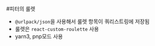 #피터의 룰렛
- `@urlpack/json`을 사용해서 룰렛 항목이 쿼리스트링에 저장됨
- 룰렛은 `react-custom-roulette` 사용
- yarn3, pnp모드 사용